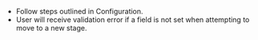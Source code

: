 - Follow steps outlined in Configuration.
- User will receive validation error if a field is not set when
  attempting to move to a new stage.
